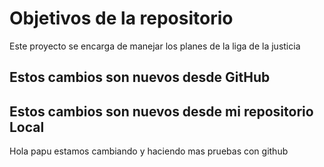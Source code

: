 # Objetivos de la repositorio

Este proyecto se encarga de manejar los planes de la liga de la justicia


## Estos cambios son nuevos desde GitHub
## Estos cambios son nuevos desde mi repositorio Local

Hola papu estamos cambiando y haciendo mas pruebas con github
